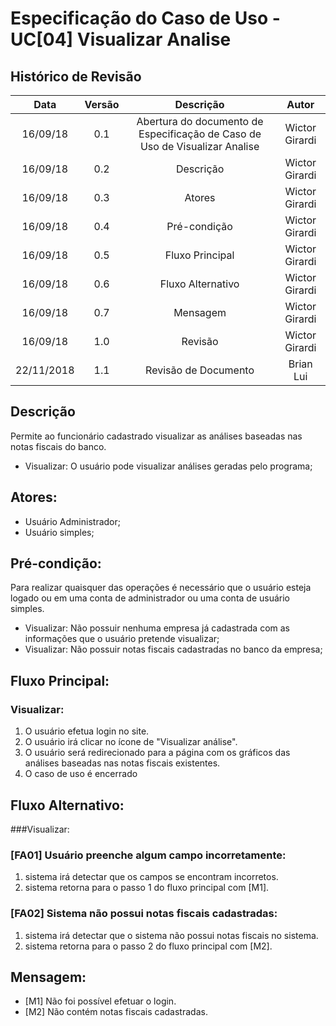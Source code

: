 # Especificação do Caso de Uso - UC[04] Visualizar Analise

## Histórico de Revisão
| Data | Versão | Descrição | Autor |
|:----:|:------:|:---------:|:-----:|
| 16/09/18 | 0.1 | Abertura do documento de Especificação de Caso de Uso de Visualizar Analise | Wictor Girardi |
| 16/09/18 | 0.2 | Descrição | Wictor Girardi |
| 16/09/18 | 0.3 | Atores | Wictor Girardi |
| 16/09/18 | 0.4 | Pré-condição | Wictor Girardi |
| 16/09/18 | 0.5 | Fluxo Principal | Wictor Girardi |
| 16/09/18 | 0.6 | Fluxo Alternativo | Wictor Girardi |
| 16/09/18 | 0.7 | Mensagem | Wictor Girardi |
| 16/09/18 | 1.0 | Revisão | Wictor Girardi |
| 22/11/2018 | 1.1 | Revisão de Documento | Brian Lui |


## Descrição
Permite ao funcionário cadastrado visualizar as análises baseadas nas notas fiscais do banco.
* Visualizar: O usuário pode visualizar análises geradas pelo programa;

## Atores:
* Usuário Administrador;
* Usuário simples;

## Pré-condição:
Para realizar quaisquer das operações é necessário que o usuário esteja logado ou em uma conta de administrador ou uma conta de usuário simples.
* Visualizar:
Não possuir nenhuma empresa já cadastrada com as informações que o usuário pretende visualizar;
* Visualizar:
Não possuir notas fiscais cadastradas no banco da empresa;


## Fluxo Principal:

### Visualizar:
 1. O usuário efetua login no site.
 2. O usuário irá clicar no ícone de "Visualizar análise".
 3. O usuário será redirecionado para a página com os gráficos das análises baseadas nas notas fiscais existentes.
 4. O caso de uso é encerrado

## Fluxo Alternativo:

###Visualizar:

### [FA01] Usuário preenche algum campo incorretamente:
 1. sistema irá detectar que os campos se encontram incorretos.
 2. sistema retorna para o passo 1 do fluxo principal com [M1].

### [FA02] Sistema não possui notas fiscais cadastradas:
 1. sistema irá detectar que o sistema não possui notas fiscais no sistema.
 2. sistema retorna para o passo 2 do fluxo principal com [M2].
 
## Mensagem:
* [M1] Não foi possível efetuar o login.
* [M2] Não contém notas fiscais cadastradas.

